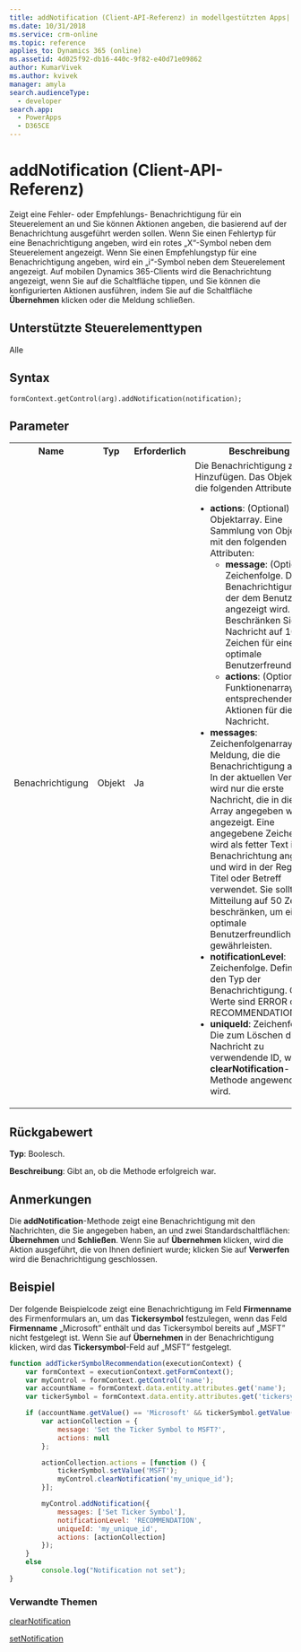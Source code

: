 ```yaml
---
title: addNotification (Client-API-Referenz) in modellgestützten Apps| MicrosoftDocs
ms.date: 10/31/2018
ms.service: crm-online
ms.topic: reference
applies_to: Dynamics 365 (online)
ms.assetid: 4d025f92-db16-440c-9f82-e40d71e09862
author: KumarVivek
ms.author: kvivek
manager: amyla
search.audienceType:
  - developer
search.app:
  - PowerApps
  - D365CE
---
```

# <a name="addnotification-client-api-reference"></a>addNotification (Client-API-Referenz)



Zeigt eine Fehler- oder Empfehlungs- Benachrichtigung für ein Steuerelement an und Sie können Aktionen angeben, die basierend auf der Benachrichtung ausgeführt werden sollen. Wenn Sie einen Fehlertyp für eine Benachrichtigung angeben, wird ein rotes „X“-Symbol neben dem Steuerelement angezeigt. Wenn Sie einen Empfehlungstyp für eine Benachrichtigung angeben, wird ein „i“-Symbol neben dem Steuerelement angezeigt. Auf mobilen Dynamics 365-Clients wird die Benachrichtung angezeigt, wenn Sie auf die Schaltfläche tippen, und Sie können die konfigurierten Aktionen ausführen, indem Sie auf die Schaltfläche **Übernehmen** klicken oder die Meldung schließen. 

## <a name="control-types-supported"></a>Unterstützte Steuerelementtypen

Alle

## <a name="syntax"></a>Syntax

`formContext.getControl(arg).addNotification(notification);`

## <a name="parameters"></a>Parameter

<table style="width:100%">
<tr>
<th>Name</th>
<th>Typ</th>
<th>Erforderlich</th>
<th>Beschreibung</th>
</tr>
<tr>
<td>Benachrichtigung</td>
<td>Objekt</td>
<td>Ja</td>
<td>Die Benachrichtigung zum Hinzufügen. Das Objekt hat die folgenden Attribute:
<ul>
<li><b>actions</b>: (Optional) Objektarray. Eine Sammlung von Objekten mit den folgenden Attributen:
<ul>
<li><b>message</b>: (Optional) Zeichenfolge. Der Benachrichtigungstext, der dem Benutzer angezeigt wird. Beschränken Sie Ihre Nachricht auf 100 Zeichen für eine optimale Benutzerfreundlichkeit.</li>
<li><b>actions</b>: (Optional) Funktionenarray. Die entsprechenden Aktionen für die Nachricht.</li>
</ul>
<li><b>messages</b>: Zeichenfolgenarray. Die Meldung, die die Benachrichtigung anzeigt. In der aktuellen Version wird nur die erste Nachricht, die in diesem Array angegeben wird, angezeigt. Eine angegebene Zeichenfolge wird als fetter Text in der Benachrichtung angezeigt und wird in der Regel für Titel oder Betreff verwendet. Sie sollten Ihre Mitteilung auf 50 Zeichen beschränken, um eine optimale Benutzerfreundlichkeit zu gewährleisten.</li>
<li><b>notificationLevel</b>: Zeichenfolge. Definiert den Typ der Benachrichtigung. Gültige Werte sind ERROR oder RECOMMENDATION.</li>
<li><b>uniqueId</b>: Zeichenfolge. Die zum Löschen dieser Nachricht zu verwendende ID, wenn die <b>clearNotification</b>-Methode angewendet wird.</li>
</ul></td>
</tr>

</table>

## <a name="return-value"></a>Rückgabewert

**Typ**: Boolesch.

**Beschreibung**: Gibt an, ob die Methode erfolgreich war.


## <a name="remarks"></a>Anmerkungen

Die **addNotification**-Methode zeigt eine Benachrichtigung mit den Nachrichten, die Sie angegeben haben, an und zwei Standardschaltflächen: **Übernehmen** und **Schließen**. Wenn Sie auf **Übernehmen** klicken, wird die Aktion ausgeführt, die von Ihnen definiert wurde; klicken Sie auf **Verwerfen** wird die Benachrichtigung geschlossen. 

## <a name="example"></a>Beispiel

Der folgende Beispielcode zeigt eine Benachrichtigung im Feld **Firmenname** des Firmenformulars an, um das **Tickersymbol** festzulegen, wenn das Feld **Firmenname** „Microsoft” enthält und das Tickersymbol bereits auf „MSFT” nicht festgelegt ist. Wenn Sie auf **Übernehmen** in der Benachrichtigung klicken, wird das **Tickersymbol**-Feld auf „MSFT” festgelegt.

```JavaScript
function addTickerSymbolRecommendation(executionContext) {
    var formContext = executionContext.getFormContext();
    var myControl = formContext.getControl('name');
    var accountName = formContext.data.entity.attributes.get('name');
    var tickerSymbol = formContext.data.entity.attributes.get('tickersymbol');

    if (accountName.getValue() == 'Microsoft' && tickerSymbol.getValue() != 'MSFT') {
        var actionCollection = {
            message: 'Set the Ticker Symbol to MSFT?',
            actions: null
        };

        actionCollection.actions = [function () {
            tickerSymbol.setValue('MSFT');
            myControl.clearNotification('my_unique_id');
        }];

        myControl.addNotification({
            messages: ['Set Ticker Symbol'],
            notificationLevel: 'RECOMMENDATION',
            uniqueId: 'my_unique_id',
            actions: [actionCollection]
        });
    }
    else
        console.log("Notification not set");
}
```

### <a name="related-topics"></a>Verwandte Themen

[clearNotification](clearNotification.md)

[setNotification](setNotification.md)



